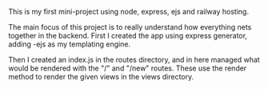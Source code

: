 This is my first mini-project using node, express, ejs and railway hosting.

The main focus of this project is to really understand how everything nets together in the backend. First I created the app using express generator, adding -ejs as my templating engine.

Then I created an index.js in the routes directory, and in here managed what would be rendered with the "/" and "/new" routes. These use the render method to render the given views in the views directory.
